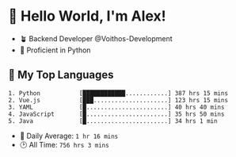 # 👋 Hello World, I'm Alex!

- 🪴 Backend Developer @Voithos-Development
- 🐍 Proficient in Python

## 💚 My Top Languages
```
1. Python           [████████████............] 387 hrs 15 mins
2. Vue.js           [███.....................] 123 hrs 15 mins
3. YAML             [█.......................] 40 hrs 40 mins
4. JavaScript       [█.......................] 35 hrs 50 mins
5. Java             [█.......................] 34 hrs 1 min
```
- 💪 Daily Average: `1 hr 16 mins`
- 🕑 All Time: `756 hrs 3 mins`